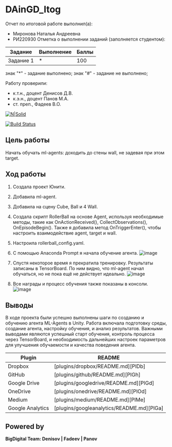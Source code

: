 # DAinGD_Itog
Отчет по итоговой работе выполнил(а):
- Миронова Наталья Андреевна
- РИ220930
Отметка о выполнении заданий (заполняется студентом):

| Задание | Выполнение | Баллы |
| ------ | ------ | ------ |
| Задание 1 | * | 100 |


знак "*" - задание выполнено; знак "#" - задание не выполнено;

Работу проверили:
- к.т.н., доцент Денисов Д.В.
- к.э.н., доцент Панов М.А.
- ст. преп., Фадеев В.О.

[![N|Solid](https://cldup.com/dTxpPi9lDf.thumb.png)](https://nodesource.com/products/nsolid)

[![Build Status](https://travis-ci.org/joemccann/dillinger.svg?branch=master)](https://travis-ci.org/joemccann/dillinger)

## Цель работы
Начать обучать ml-agents: доходить до стены wall, не задевая при этом target.

## Ход работы
1. Создала проект Юнити.
2. Добавила ml-agent.
3. Добавила на сцену Cube, Ball и 4 Wall.
4. Создала скрипт RollerBall на основе Agent, используя необходимые методы, такие как OnActionReceived(), CollectObservations(), OnEpisodeBegin(). Также я добавила метод OnTriggerEnter(), чтобы настроить взаимодействие agent, target и wall.
5. Настроила rollerball_config.yaml.
6. С помощью Anaconda Prompt я начала обучение агента.
![image](https://github.com/knightalli/DAinGD_Itog/assets/127225486/bacb8def-04c5-419f-8db1-040459ff79a7)

7. Спустя некоторое время я прекратила тренировку. Результаты записаны в TensorBoard. По ним видно, что ml-agent начал обучаться, но не пока ещё не действует идеально.
![image](https://github.com/knightalli/DAinGD_Itog/assets/127225486/11509293-05ff-4744-b382-e1e2a6b8c6d2)

8. Все награды и процесс обучения также показаны в консоли.
![image](https://github.com/knightalli/DAinGD_Itog/assets/127225486/4225dfc3-7ee9-431b-a71f-45c4acbf7417)




## Выводы
В ходе проекта были успешно выполнены шаги по созданию и обучению агента ML-Agents в Unity. Работа включала подготовку среды, создание агента, настройку обучения, и анализ результатов. Важными выводами являются успешный старт обучения, контроль процесса через TensorBoard, и необходимость дальнейших настроек параметров для улучшения обучаемости и качества поведения агента.

| Plugin | README |
| ------ | ------ |
| Dropbox | [plugins/dropbox/README.md][PlDb] |
| GitHub | [plugins/github/README.md][PlGh] |
| Google Drive | [plugins/googledrive/README.md][PlGd] |
| OneDrive | [plugins/onedrive/README.md][PlOd] |
| Medium | [plugins/medium/README.md][PlMe] |
| Google Analytics | [plugins/googleanalytics/README.md][PlGa] |

## Powered by

**BigDigital Team: Denisov | Fadeev | Panov**
